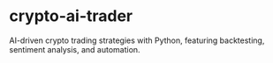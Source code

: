 # crypto-ai-trader
AI-driven crypto trading strategies with Python, featuring backtesting, sentiment analysis, and automation.

